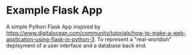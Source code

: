 # Example Flask App

A simple Python Flask App inspired
by https://www.digitalocean.com/community/tutorials/how-to-make-a-web-application-using-flask-in-python-3.
To represent a "real-worldish" deployment of a user interface and a database back end.